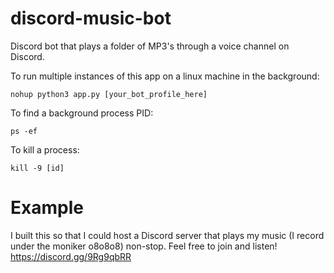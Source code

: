 # discord-music-bot

Discord bot that plays a folder of MP3's through a voice channel on Discord.

To run multiple instances of this app on a linux machine in the background:

`nohup python3 app.py [your_bot_profile_here]`

To find a background process PID:

`ps -ef`

To kill a process:

`kill -9 [id]`

# Example

I built this so that I could host a Discord server that plays my music (I record under the moniker o8o8o8) non-stop. Feel free to join and listen! https://discord.gg/9Rg9qbRR

